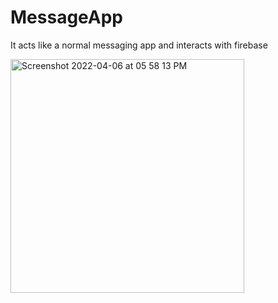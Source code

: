 # MessageApp


It acts like a normal messaging app and interacts with firebase



<img width="374" alt="Screenshot 2022-04-06 at 05 58 13 PM" src="https://user-images.githubusercontent.com/44535117/162004973-77488607-4ad2-4598-ab88-3efafc8f66b2.png">


